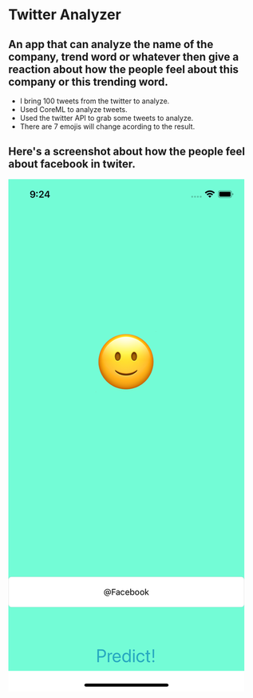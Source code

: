 
# Twitter Analyzer

## An app that can analyze the name of the company, trend word or whatever then give a reaction about how the people feel about this company or this trending word.

* I bring 100 tweets from the twitter to analyze.
* Used CoreML to analyze tweets.
* Used the twitter API to grab some tweets to analyze.
* There are 7 emojis will change acording to the result.



## Here's a screenshot about how the people feel about facebook in twiter.

![Twitter Image](Documentation/Twitter.png)

